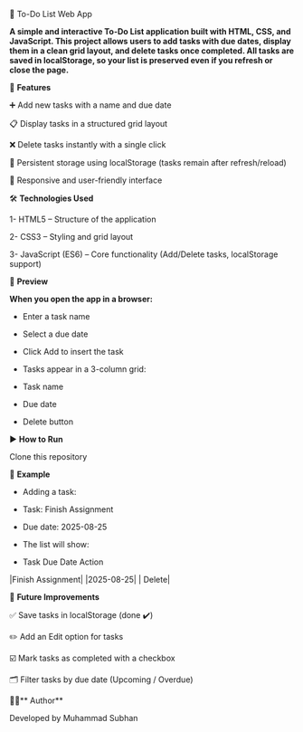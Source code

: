 📝 To-Do List Web App

**A simple and interactive To-Do List application built with HTML, CSS, and JavaScript.
This project allows users to add tasks with due dates, display them in a clean grid layout, and delete tasks once completed.
All tasks are saved in localStorage, so your list is preserved even if you refresh or close the page.**

🚀 **Features**

➕ Add new tasks with a name and due date

📋 Display tasks in a structured grid layout

❌ Delete tasks instantly with a single click

💾 Persistent storage using localStorage (tasks remain after refresh/reload)

📱 Responsive and user-friendly interface

🛠️ **Technologies Used**

1- HTML5 – Structure of the application

2- CSS3 – Styling and grid layout

3- JavaScript (ES6) – Core functionality (Add/Delete tasks, localStorage support)

📸 **Preview**

**When you open the app in a browser:**

- Enter a task name

- Select a due date

- Click Add to insert the task

- Tasks appear in a 3-column grid:

- Task name

- Due date

- Delete button

▶️ **How to Run**

Clone this repository

📌 **Example**

- Adding a task:

- Task: Finish Assignment

- Due date: 2025-08-25

- The list will show:

- Task	Due Date	Action
  
|Finish Assignment|	 |2025-08-25| 	| Delete|

📅 **Future Improvements**

✅ Save tasks in localStorage (done ✔️)

✏️ Add an Edit option for tasks

☑️ Mark tasks as completed with a checkbox

🗂 Filter tasks by due date (Upcoming / Overdue)

👨‍💻** Author**

Developed by Muhammad Subhan
